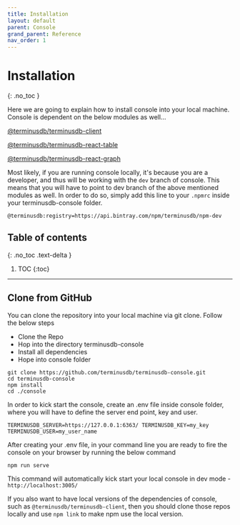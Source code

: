 ```yaml
---
title: Installation
layout: default
parent: Console
grand_parent: Reference
nav_order: 1
---
```

# Installation

{: .no_toc }

Here we are going to explain how to install console into your local machine. Console is dependent on the below modules as well... 

[@terminusdb/terminusdb-client](https://github.com/terminusdb/terminusdb-client)

[@terminusdb/terminusdb-react-table](https://github.com/terminusdb/terminusdb-react-table)

[@terminusdb/terminusdb-react-graph](https://github.com/terminusdb/terminusdb-react-graph)

Most likely, if you are running console locally, it's because you are a developer, and thus will be working with the `dev` branch of console. This means that you will have to point to dev branch of the above mentioned modules as well. In order to do so, simply add this line to your `.npmrc` inside your terminusdb-console folder.

`@terminusdb:registry=https://api.bintray.com/npm/terminusdb/npm-dev`

## Table of contents

{: .no_toc .text-delta }

1. TOC
   {:toc}

- - -



## Clone from GitHub

You can clone the repository into your local machine via git clone. Follow the below steps 

* Clone the Repo
* Hop into the directory terminusdb-console
* Install all dependencies 
* Hope into console folder

```shell
git clone https://github.com/terminusdb/terminusdb-console.git
cd terminusdb-console
npm install 
cd ./console

```

In order to kick start the console, create an .env file inside console folder, where you will have to define the server end point, key and user.

`TERMINUSDB_SERVER=https://127.0.0.1:6363/
TERMINUSDB_KEY=my_key
TERMINUSDB_USER=my_user_name`

After creating your .env file, in your command line you are ready to fire the console on your browser by running the below command

```shell
npm run serve
```

This command will automatically kick start your local console in dev mode - `http://localhost:3005/`

If you also want to have local versions of the dependencies of console, such as `@terminusdb/terminusdb-client`, then you should clone those repos locally and use `npm link` to make npm use the local version.